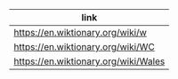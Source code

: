 |link|
|----|
|https://en.wiktionary.org/wiki/w|
|https://en.wiktionary.org/wiki/WC|
|https://en.wiktionary.org/wiki/Wales|
